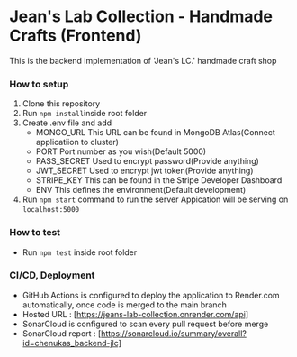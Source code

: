 # Jean's Lab Collection - Handmade Crafts (Frontend)

This is the backend implementation of 'Jean's LC.' handmade craft shop

### How to setup

1. Clone this repository
2. Run `npm install`inside root folder
3. Create .env file and add 
    * MONGO_URL
        This URL can be found in MongoDB Atlas(Connect applicatiion to cluster)
    * PORT
        Port number as you wish(Default 5000)
    * PASS_SECRET
        Used to encrypt password(Provide anything)
    * JWT_SECRET
        Used to encrypt jwt token(Provide anything)
    * STRIPE_KEY
        This can be found in the Stripe Developer Dashboard
    * ENV
        This defines the environment(Default development)
4. Run `npm start` command to run the server
    Appication will be serving on `localhost:5000`

### How to test

* Run `npm test` inside root folder

### CI/CD, Deployment

* GitHub Actions is configured to deploy the application to Render.com automatically, once code is merged to the main branch
* Hosted URL : [https://jeans-lab-collection.onrender.com/api]
* SonarCloud is configured to scan every pull request before merge
* SonarCloud report : [https://sonarcloud.io/summary/overall?id=chenukas_backend-jlc]